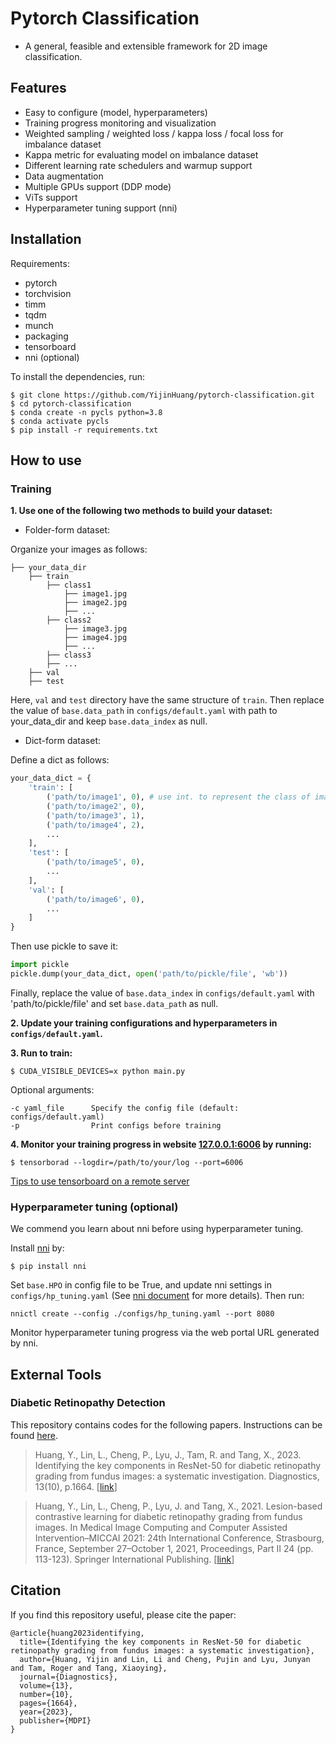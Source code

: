 # Pytorch Classification

- A general, feasible and extensible framework for 2D image classification.



## Features

- Easy to configure (model, hyperparameters)
- Training progress monitoring and visualization
- Weighted sampling / weighted loss / kappa loss / focal loss for imbalance dataset
- Kappa metric for evaluating model on imbalance dataset
- Different learning rate schedulers and warmup support
- Data augmentation
- Multiple GPUs support (DDP mode)
- ViTs support
- Hyperparameter tuning support (nni)



## Installation

Requirements:
- pytorch
- torchvision
- timm
- tqdm
- munch
- packaging
- tensorboard
- nni (optional)

To install the dependencies, run:
```shell
$ git clone https://github.com/YijinHuang/pytorch-classification.git
$ cd pytorch-classification
$ conda create -n pycls python=3.8
$ conda activate pycls
$ pip install -r requirements.txt
```



## How to use
### Training

**1. Use one of the following two methods to build your dataset:**

- Folder-form dataset:

Organize your images as follows:

```
├── your_data_dir
    ├── train
        ├── class1
            ├── image1.jpg
            ├── image2.jpg
            ├── ...
        ├── class2
            ├── image3.jpg
            ├── image4.jpg
            ├── ...
        ├── class3
        ├── ...
    ├── val
    ├── test
```

Here, `val` and `test` directory have the same structure of  `train`.  Then replace the value of `base.data_path` in `configs/default.yaml` with path to your_data_dir and keep `base.data_index` as null.

- Dict-form dataset:

Define a dict as follows:

```python
your_data_dict = {
    'train': [
        ('path/to/image1', 0), # use int. to represent the class of images (start from 0)
        ('path/to/image2', 0),
        ('path/to/image3', 1),
        ('path/to/image4', 2),
        ...
    ],
    'test': [
        ('path/to/image5', 0),
        ...
    ],
    'val': [
        ('path/to/image6', 0),
        ...
    ]
}
```

Then use pickle to save it:

```python
import pickle
pickle.dump(your_data_dict, open('path/to/pickle/file', 'wb'))
```

Finally, replace the value of `base.data_index` in `configs/default.yaml` with 'path/to/pickle/file' and set `base.data_path` as null.

**2. Update your training configurations and hyperparameters in `configs/default.yaml`.**

**3. Run to train:**

```shell
$ CUDA_VISIBLE_DEVICES=x python main.py
```

Optional arguments:
```
-c yaml_file      Specify the config file (default: configs/default.yaml)
-p                Print configs before training
```

**4. Monitor your training progress in website [127.0.0.1:6006](127.0.0.1:6006) by running:**

```shell
$ tensorborad --logdir=/path/to/your/log --port=6006
```

[Tips to use tensorboard on a remote server](https://blog.yyliu.net/remote-tensorboard/)

### Hyperparameter tuning (optional)

We commend you learn about nni before using hyperparameter tuning.

Install [nni](https://github.com/microsoft/nni) by:
```shell
$ pip install nni
```
Set `base.HPO` in config file to be True, and update nni settings in `configs/hp_tuning.yaml` (See [nni document](https://nni.readthedocs.io/en/latest/tutorials/hpo_nnictl/nnictl.html) for more details). Then run:
```shell
nnictl create --config ./configs/hp_tuning.yaml --port 8080
```
Monitor hyperparameter tuning progress via the web portal URL generated by nni.


## External Tools

### Diabetic Retinopathy Detection

This repository contains codes for the following papers. Instructions can be found [here](https://github.com/YijinHuang/pytorch-classification/tree/master/fundus).

> Huang, Y., Lin, L., Cheng, P., Lyu, J., Tam, R. and Tang, X., 2023. Identifying the key components in ResNet-50 for diabetic retinopathy grading from fundus images: a systematic investigation. Diagnostics, 13(10), p.1664. [[link](https://www.mdpi.com/2075-4418/13/10/1664)]

> Huang, Y., Lin, L., Cheng, P., Lyu, J. and Tang, X., 2021. Lesion-based contrastive learning for diabetic retinopathy grading from fundus images. In Medical Image Computing and Computer Assisted Intervention–MICCAI 2021: 24th International Conference, Strasbourg, France, September 27–October 1, 2021, Proceedings, Part II 24 (pp. 113-123). Springer International Publishing. [[link](https://arxiv.org/pdf/2107.08274.pdf)]


## Citation

If you find this repository useful, please cite the paper: 

```
@article{huang2023identifying,
  title={Identifying the key components in ResNet-50 for diabetic retinopathy grading from fundus images: a systematic investigation},
  author={Huang, Yijin and Lin, Li and Cheng, Pujin and Lyu, Junyan and Tam, Roger and Tang, Xiaoying},
  journal={Diagnostics},
  volume={13},
  number={10},
  pages={1664},
  year={2023},
  publisher={MDPI}
}
```

